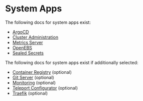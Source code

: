 # System Apps

The following docs for system apps exist:

- [ArgoCD](/system-apps/argocd/README.md)
- [Cluster Administration](/system-apps/cluster-administration/README.md)
- [Metrics Server](/system-apps/metrics-server/README.md)
- [OpenEBS](/system-apps/openebs/README.md)
- [Sealed Secrets](/system-apps/sealed-secrets/README.md)


The following docs for system apps exist if additionally selected:

- [Container Registry](/system-apps/container-registry/README.md) (optional)
- [Git Server](/system-apps/git-server/README.md) (optional)
- [Monitoring](/system-apps/monitoring/README.md) (optional)
- [Teleport Configurator](/system-apps/teleport-configurator/README.md) (optional)
- [Traefik](/system-apps/traefik/README.md) (optional)